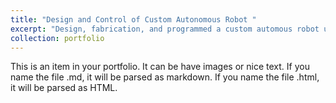 ```yaml
---
title: "Design and Control of Custom Autonomous Robot "
excerpt: "Design, fabrication, and programmed a custom automous robot used for an animal-robot interaction task to examine spatial planning as it occurs in nature <br/><img src='/images/500x300.png'>"
collection: portfolio
---
```


This is an item in your portfolio. It can be have images or nice text. If you name the file .md, it will be parsed as markdown. If you name the file .html, it will be parsed as HTML. 
